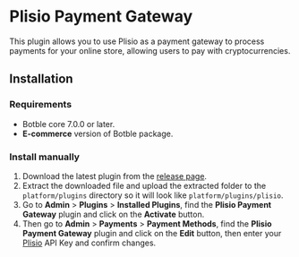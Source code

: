 # Plisio Payment Gateway

This plugin allows you to use Plisio as a payment gateway to process payments for your online store, allowing
users to pay with cryptocurrencies.

## Installation

### Requirements

* Botble core 7.0.0 or later.
* **E-commerce** version of Botble package.

### Install manually

1. Download the latest plugin from
   the [release page](https://github.com/Plisio/botble/releases).
2. Extract the downloaded file and upload the extracted folder to the `platform/plugins` directory so it will look like `platform/plugins/plisio`.
3. Go to **Admin** > **Plugins** > **Installed Plugins**, find the **Plisio Payment Gateway** plugin and click on the **Activate** button.
4. Then go to **Admin** > **Payments** > **Payment Methods**, find the **Plisio Payment Gateway** plugin and click on the **Edit** button, then enter your [Plisio](https://plisio.net) API Key and confirm changes.

